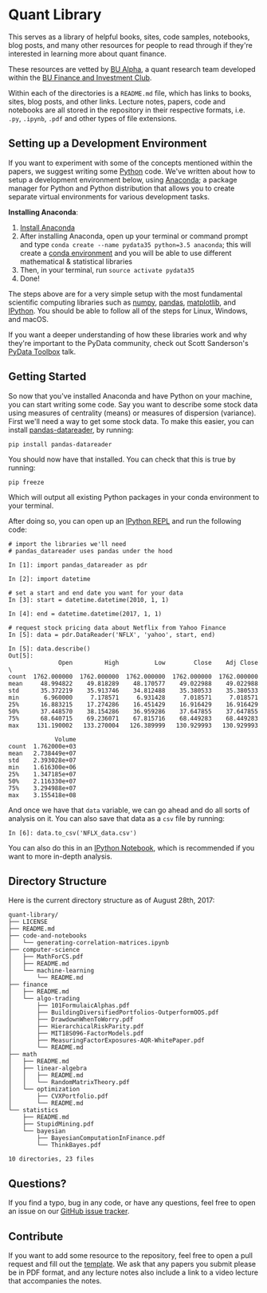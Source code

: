 # Quant Library

This serves as a library of helpful books, sites, code samples, notebooks, blog posts, and many other resources for people to read through
if they're interested in learning more about quant finance.

These resources are vetted by [BU Alpha](https://github.com/bualpha/), a quant research team developed within the [BU Finance and Investment Club](http://buinvest.org).

Within each of the directories is a `README.md` file, which has links to books, sites, blog posts, and other links. Lecture notes, papers, code and notebooks are all stored in the repository in their respective formats, i.e. `.py`, `.ipynb`, `.pdf` and other types of file extensions.


## Setting up a Development Environment

If you want to experiment with some of the concepts mentioned within the papers, we suggest writing some [Python](https://www.python.org/about/) code. We've written about how to setup a development environment below, using [Anaconda](https://docs.continuum.io/anaconda/); a package manager for Python and Python distribution that allows you to create separate virtual environments for various development tasks.

**Installing Anaconda**:
  1. [Install Anaconda](https://www.continuum.io/downloads)
  2. After installing Anaconda, open up your terminal or command prompt and type `conda create --name pydata35 python=3.5 anaconda`; this will create a [conda environment](https://conda.io/docs/using/envs.html) and you will be able to use different mathematical & statistical libraries
  3. Then, in your terminal, run `source activate pydata35`
  4. Done!

The steps above are for a very simple setup with the most fundamental scientific computing libraries such as [numpy](http://www.numpy.org/), [pandas](http://pandas.pydata.org/), [matplotlib](https://matplotlib.org/), and [IPython](https://ipython.org/). You should be able to follow all of the steps for Linux, Windows, and macOS.

If you want a deeper understanding of how these libraries work and why they're important to the PyData community, check out Scott Sanderson's [PyData Toolbox](https://github.com/ssanderson/pydata-toolbox) talk.

## Getting Started

So now that you've installed Anaconda and have Python on your machine, you can start writing some code. Say you want to describe some stock data using measures of centrality (means) or measures of dispersion (variance). First we'll need a way to get some stock data. To make this easier, you can install [pandas-datareader](https://github.com/pydata/pandas-datareader), by running:

`pip install pandas-datareader`

You should now have that installed. You can check that this is true by running:

`pip freeze`

Which will output all existing Python packages in your conda environment to your terminal.

After doing so, you can open up an [IPython REPL](http://ipython.readthedocs.io/en/stable/interactive/tutorial.html) and run the following code:

```
# import the libraries we'll need
# pandas_datareader uses pandas under the hood

In [1]: import pandas_datareader as pdr

In [2]: import datetime

# set a start and end date you want for your data
In [3]: start = datetime.datetime(2010, 1, 1)

In [4]: end = datetime.datetime(2017, 1, 1)

# request stock pricing data about Netflix from Yahoo Finance
In [5]: data = pdr.DataReader('NFLX', 'yahoo', start, end)

In [5]: data.describe()
Out[5]:
              Open         High          Low        Close    Adj Close  \
count  1762.000000  1762.000000  1762.000000  1762.000000  1762.000000
mean     48.994822    49.818289    48.170577    49.022988    49.022988
std      35.372219    35.913746    34.812488    35.380533    35.380533
min       6.960000     7.178571     6.931428     7.018571     7.018571
25%      16.883215    17.274286    16.451429    16.916429    16.916429
50%      37.448570    38.154286    36.959286    37.647855    37.647855
75%      68.640715    69.236071    67.815716    68.449283    68.449283
max     131.190002   133.270004   126.389999   130.929993   130.929993

             Volume
count  1.762000e+03
mean   2.738449e+07
std    2.393028e+07
min    1.616300e+06
25%    1.347185e+07
50%    2.116330e+07
75%    3.294988e+07
max    3.155418e+08
```

And once we have that `data` variable, we can go ahead and do all sorts of analysis on it. You can also save that data as a `csv` file by running:

```
In [6]: data.to_csv('NFLX_data.csv')
```

You can also do this in an [IPython Notebook](https://ipython.org/notebook.html), which is recommended if you want to more in-depth analysis.

## Directory Structure

Here is the current directory structure as of August 28th, 2017:

```
quant-library/
├── LICENSE
├── README.md
├── code-and-notebooks
│   └── generating-correlation-matrices.ipynb
├── computer-science
│   ├── MathForCS.pdf
│   ├── README.md
│   └── machine-learning
│       └── README.md
├── finance
│   ├── README.md
│   └── algo-trading
│       ├── 101FormulaicAlphas.pdf
│       ├── BuildingDiversifiedPortfolios-OutperformOOS.pdf
│       ├── DrawdownWhenToWorry.pdf
│       ├── HierarchicalRiskParity.pdf
│       ├── MIT18S096-FactorModels.pdf
│       ├── MeasuringFactorExposures-AQR-WhitePaper.pdf
│       └── README.md
├── math
│   ├── README.md
│   ├── linear-algebra
│   │   ├── README.md
│   │   └── RandomMatrixTheory.pdf
│   └── optimization
│       ├── CVXPortfolio.pdf
│       └── README.md
└── statistics
    ├── README.md
    ├── StupidMining.pdf
    └── bayesian
        ├── BayesianComputationInFinance.pdf
        └── ThinkBayes.pdf

10 directories, 23 files
```

## Questions?

If you find a typo, bug in any code, or have any questions, feel free to open an issue on our [GitHub issue tracker](https://github.com/bualpha/quant-library/issues).

## Contribute

If you want to add some resource to the repository, feel free to open a pull request and fill out the [template](https://github.com/bualpha/quant-library/blob/master/.github/PULL_REQUEST_TEMPLATE.md).
We ask that any papers you submit please be in PDF format, and any lecture notes also include a link to a video lecture that accompanies the notes.

